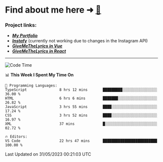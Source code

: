 # Find about me here ➜ [🧑](https://pauabella.dev)

### Project links:
- ***[My Portfolio](https://pauabella.dev)***
- ***[Instafy](https://instafy.me)*** (currently not working due to changes in the Instagram API)
- ***[GiveMeTheLyrics in Vue](https://lyrics.pauabella.dev)***
- ***[GiveMeTheLyrics in React](https://pauabella.dev/GiveMeTheLyrics)***

---
<!--START_SECTION:waka-->
![Code Time](http://img.shields.io/badge/Code%20Time-2%2C185%20hrs%2030%20mins-blue)

📊 **This Week I Spent My Time On** 

```text
💬 Programming Languages: 
TypeScript               8 hrs 12 mins       █████████░░░░░░░░░░░░░░░░   36.00 % 
HTML                     6 hrs 6 mins        ███████░░░░░░░░░░░░░░░░░░   26.82 % 
JavaScript               3 hrs 55 mins       ████░░░░░░░░░░░░░░░░░░░░░   17.24 % 
CSS                      3 hrs 52 mins       ████░░░░░░░░░░░░░░░░░░░░░   16.97 % 
XML                      37 mins             █░░░░░░░░░░░░░░░░░░░░░░░░   02.72 % 

🔥 Editors: 
VS Code                  22 hrs 47 mins      █████████████████████████   100.00 % 
```


 Last Updated on 31/05/2023 00:21:03 UTC
<!--END_SECTION:waka-->
